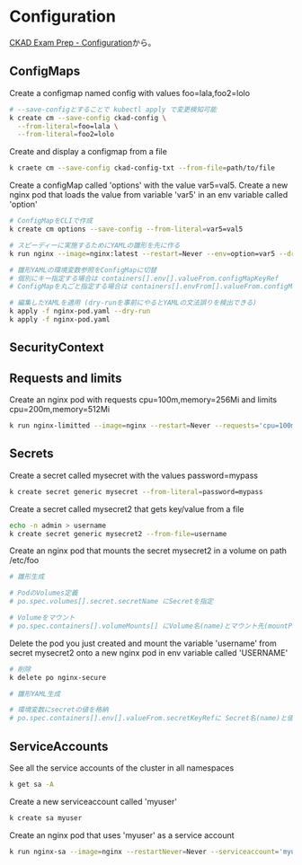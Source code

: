 # Configuration

[CKAD Exam Prep - Configuration](https://github.com/dgkanatsios/CKAD-exercises/blob/master/d.configuration.md)から。

## ConfigMaps

Create a configmap named config with values foo=lala,foo2=lolo

```bash
# --save-configとすることで kubectl apply で変更検知可能
k create cm --save-config ckad-config \
  --from-literal=foo=lala \
  --from-literal=foo2=lolo
```

Create and display a configmap from a file

```bash
k craete cm --save-config ckad-config-txt --from-file=path/to/file
```

Create a configMap called 'options' with the value var5=val5. Create a new nginx pod that loads the value from variable 'var5' in an env variable called 'option'

```bash
# ConfigMapをCLIで作成
k create cm options --save-config --from-literal=var5=val5

# スピーディーに実施するためにYAMLの雛形を先に作る
k run nginx --image=nginx:latest --restart=Never --env=option=var5 --dry-run=client -o yaml > nginx-pod.yaml

# 雛形YAMLの環境変数参照をConfigMapに切替
# 個別にキー指定する場合は containers[].env[].valueFrom.configMapKeyRef
# ConfigMapを丸ごと指定する場合は containers[].envFrom[].valueFrom.configMapKeyRef

# 編集したYAMLを適用 (dry-runを事前にやるとYAMLの文法誤りを検出できる)
k apply -f nginx-pod.yaml --dry-run
k apply -f nginx-pod.yaml
```

## SecurityContext

## Requests and limits

Create an nginx pod with requests cpu=100m,memory=256Mi and limits cpu=200m,memory=512Mi

```bash
k run nginx-limitted --image=nginx --restart=Never --requests='cpu=100m,memory=256Mi' --limits='cpu=200m,memory=512Mi'
```

## Secrets

Create a secret called mysecret with the values password=mypass

```bash
k create secret generic mysecret --from-literal=password=mypass
```

Create a secret called mysecret2 that gets key/value from a file

```bash
echo -n admin > username
k create secret generic mysecret2 --from-file=username
```

Create an nginx pod that mounts the secret mysecret2 in a volume on path /etc/foo

```bash
# 雛形生成

# PodのVolumes定義
# po.spec.volumes[].secret.secretName にSecretを指定

# Volumeをマウント
# po.spec.containers[].volumeMounts[] にVolume名(name)とマウント先(mountPath:)を指定する
```

Delete the pod you just created and mount the variable 'username' from secret mysecret2 onto a new nginx pod in env variable called 'USERNAME'

```bash
# 削除
k delete po nginx-secure

# 雛形YAML生成

# 環境変数にsecretの値を格納
# po.spec.containers[].env[].valueFrom.secretKeyRefに Secret名(name)と値を取るキー名(key)を指定する
```

## ServiceAccounts

See all the service accounts of the cluster in all namespaces

```bash
k get sa -A
```

Create a new serviceaccount called 'myuser'

```bash
k create sa myuser
```

Create an nginx pod that uses 'myuser' as a service account

```bash
k run nginx-sa --image=nginx --restartNever=Never --serviceaccount='myuser'
```
